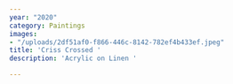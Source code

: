 ```yaml
---
year: "2020"
category: Paintings
images:
- "/uploads/2df51af0-f866-446c-8142-782ef4b433ef.jpeg"
title: 'Criss Crossed '
description: 'Acrylic on Linen '

---
```

